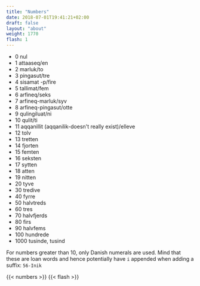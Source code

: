 ```yaml
---
title: "Numbers"
date: 2018-07-01T19:41:21+02:00
draft: false
layout: "about"
weight: 1770
flash: 1
---
```


* 0 nul
* 1 attaaseq/en
* 2 marluk/to
* 3 pingasut/tre
* 4 sisamat -p/fire
* 5 tallimat/fem
* 6 arfineq/seks
* 7 arfineq-marluk/syv
* 8 arfineq-pingasut/otte
* 9 qulingiluat/ni
* 10 qulit/ti
* 11 aqqanillit (aqqanilik-doesn't really exist)/elleve
* 12 tolv
* 13 tretten
* 14 fjorten
* 15 femten
* 16 seksten
* 17 sytten
* 18 atten
* 19 nitten
* 20 tyve
* 30 tredive
* 40 fyrre
* 50 halvtreds
* 60 tres
* 70 halvfjerds
* 80 firs
* 90 halvfems
* 100 hundrede
* 1000 tusinde, tusind

For numbers greater than 10, only Danish numerals are used.
Mind that these are loan words and hence potentially have `i` appended
when adding a suffix: `56-Inik`

{{< numbers >}}
{{< flash >}}
